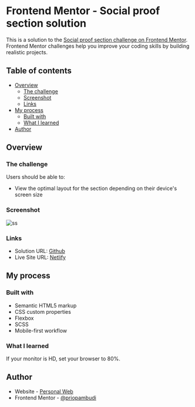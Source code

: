 # Frontend Mentor - Social proof section solution

This is a solution to the [Social proof section challenge on Frontend Mentor](https://www.frontendmentor.io/challenges/social-proof-section-6e0qTv_bA). Frontend Mentor challenges help you improve your coding skills by building realistic projects. 

## Table of contents

- [Overview](#overview)
  - [The challenge](#the-challenge)
  - [Screenshot](#screenshot)
  - [Links](#links)
- [My process](#my-process)
  - [Built with](#built-with)
  - [What I learned](#what-i-learned)
- [Author](#author)

## Overview

### The challenge

Users should be able to:

- View the optimal layout for the section depending on their device's screen size

### Screenshot

![ss](https://user-images.githubusercontent.com/38320169/120068668-18ec9d80-c0ac-11eb-8813-11e2ad470622.png)

### Links

- Solution URL: [Github](https://github.com/priopambudi/Frontend-Mentor-Challenge)
- Live Site URL: [Netlify](https://social-proofs-dev-monkey.netlify.app/)

## My process

### Built with

- Semantic HTML5 markup
- CSS custom properties
- Flexbox
- SCSS
- Mobile-first workflow

### What I learned

If your monitor is HD, set your browser to 80%.

## Author

- Website - [Personal Web](https://priopambudi.github.io/personal-web/)
- Frontend Mentor - [@priopambudi](https://www.frontendmentor.io/profile/priopambudi)
